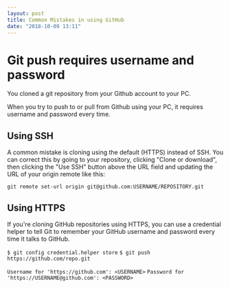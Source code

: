 ```yaml
---
layout: post
title: Common Mistakes in using GitHub
date: "2018-10-09 13:11"
---
```


# Git push requires username and password

You cloned a git repository from your Github account to your PC.

When you try to push to or pull from Github using your PC, it requires username and password every time.

## Using SSH

A common mistake is cloning using the default (HTTPS) instead of SSH. You can correct this by going to your repository, clicking "Clone or download", then clicking the "Use SSH" button above the URL field and updating the URL of your origin remote like this:

`git remote set-url origin git@github.com:USERNAME/REPOSITORY.git`


## Using HTTPS

If you're cloning GitHub repositories using HTTPS, you can use a credential helper to tell Git to remember your GitHub username and password every time it talks to GitHub.

`$ git config credential.helper store`
`$ git push https://github.com/repo.git`

`Username for 'https://github.com': <USERNAME>`
`Password for 'https://USERNAME@github.com': <PASSWORD>`

